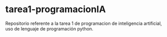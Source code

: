 # tarea1-programacionIA
Repositorio referente a la tarea 1 de programacion de inteligencia artificial, uso de lenguaje de programación python.
